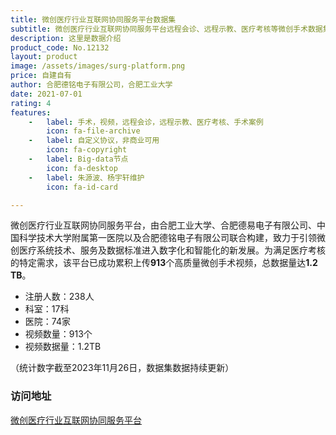 ```yaml
---
title: 微创医疗行业互联网协同服务平台数据集
subtitle: 微创医疗行业互联网协同服务平台远程会诊、远程示教、医疗考核等微创手术数据集
description: 这里是数据介绍
product_code: No.12132
layout: product
image: /assets/images/surg-platform.png
price: 自建自有
author: 合肥德铭电子有限公司，合肥工业大学
date: 2021-07-01
rating: 4
features:
    -   label: 手术，视频，远程会诊，远程示教、医疗考核、手术案例
        icon: fa-file-archive
    -   label: 自定义协议，非商业可用
        icon: fa-copyright
    -   label: Big-data节点
        icon: fa-desktop
    -   label: 朱源波、杨宇轩维护
        icon: fa-id-card

---
```


微创医疗行业互联网协同服务平台，由合肥工业大学、合肥德易电子有限公司、中国科学技术大学附属第一医院以及合肥德铭电子有限公司联合构建，致力于引领微创医疗系统技术、服务及数据标准进入数字化和智能化的新发展。为满足医疗考核的特定需求，该平台已成功累积上传**913**个高质量微创手术视频，总数据量达**1.2 TB**。

- 注册人数：238人
- 科室：17科
- 医院：74家
- 视频数量：913个
- 视频数据量：1.2TB

（统计数字截至2023年11月26日，数据集数据持续更新）

### 访问地址

[微创医疗行业互联网协同服务平台](http://www.dvl.com.cn/pingtaifuwu/326.html)